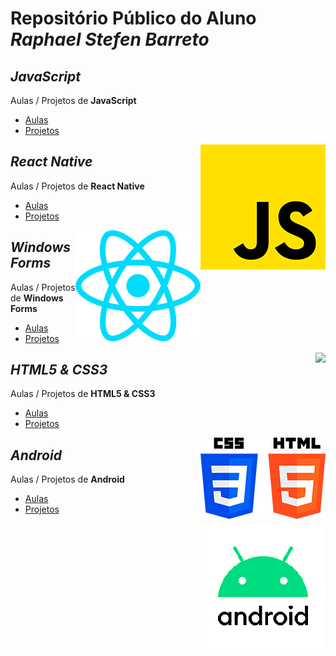 # Repositório Público do Aluno *Raphael Stefen Barreto*


## *JavaScript*
Aulas / Projetos de **JavaScript**
- [Aulas](https://stbitola.github.io/)
- [Projetos](https://stbitola.github.io/)
<img align="right" src="img/js.png">

## *React Native*
Aulas / Projetos de **React Native**
- [Aulas](https://stbitola.github.io/)
- [Projetos](https://stbitola.github.io/)
<img align="right" src="img/react.png">


## *Windows Forms*
Aulas / Projetos de **Windows Forms**
- [Aulas](https://stbitola.github.io/)
- [Projetos](https://stbitola.github.io/)
<img align="right" src="img/c#.png">


## *HTML5 & CSS3*
Aulas / Projetos de **HTML5 & CSS3**
- [Aulas](https://stbitola.github.io/)
- [Projetos](https://stbitola.github.io/)
<img align="right" src="img/htmlcss.png">


## *Android*
Aulas / Projetos de **Android**
- [Aulas](https://stbitola.github.io/)
- [Projetos](https://stbitola.github.io/)
<img align="right" src="img/android.png">
